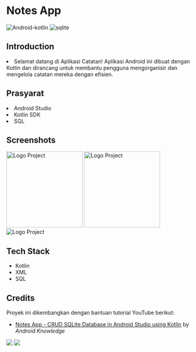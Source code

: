 # Notes App 
![Android-kotlin](https://img.shields.io/badge/Android-Kotlin-blue.svg) ![sqlite](https://img.shields.io/badge/SQLite-Database-orange.svg)

## Introduction
<li>Selamat datang di Aplikasi Catatan! Aplikasi Android ini dibuat dengan Kotlin dan dirancang untuk membantu pengguna mengorganisir dan mengelola catatan mereka dengan efisien.</li>

## Prasyarat
<li>Android Studio</li>
<li>Kotlin SDK</li>
<li>SQL</li>

## Screenshots 
<p float="center">
  <img src="./screenshots/Edit Note.jpg" alt="Logo Project" width="200"/>
  <img src="./screenshots/halaman utama kosong.jpg" alt="Logo Project" width="200"/>
  <img src="./screenshots/halaman utama setalah ada catatan.jpg" alt="Logo Project" width="200"/>
</p>

## Tech Stack 
<ul>
<li>Kotlin</li>
<li>XML</li>
<li>SQL</li>
</ul>

## Credits
Proyek ini dikembangkan dengan bantuan tutorial YouTube berikut:
<ul><li><a href="https://www.youtube.com/watch?v=BVAslimaGSk">Notes App - CRUD SQLite Database in Android Studio using Kotlin</a> by <em>Android Knowledge</em></li></ul>


<img src="https://forthebadge.com/images/badges/built-with-love.svg">
<img src="https://forthebadge.com/images/badges/made-with-kotlin.svg">
